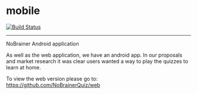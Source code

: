 # mobile
 <a href="https://travis-ci.org/NoBrainerQuiz/web" target="_blank"><img src="https://travis-ci.org/NoBrainerQuiz/mobile.svg?branch=master" alt="Build Status"></a><hr />
NoBrainer Android application

As well as the web application, we have an android app. In our proposals and market research it was clear users wanted a way to play the quizzes to learn at home.

To view the web version please go to: https://github.com/NoBrainerQuiz/web
